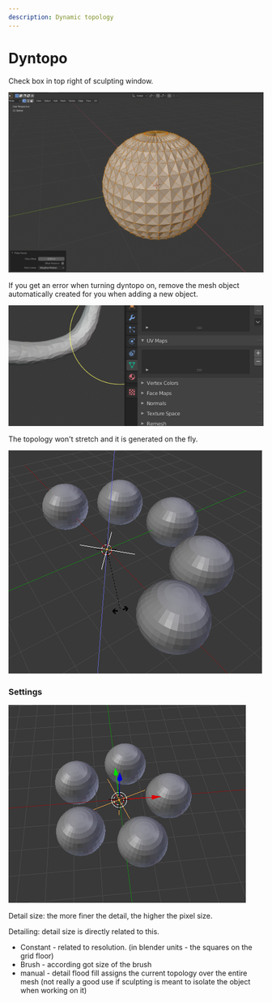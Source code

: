 ```yaml
---
description: Dynamic topology
---
```


# Dyntopo

Check box in top right of sculpting window.

![](../../.gitbook/assets/image%20%2824%29.png)

If you get an error when turning dyntopo on, remove the mesh object automatically created for you when adding a new object.

![](../../.gitbook/assets/image%20%2833%29.png)

The topology won't stretch and it is generated on the fly.

![](../../.gitbook/assets/image%20%2811%29.png)

### Settings

![](../../.gitbook/assets/image%20%2825%29.png)

Detail size: the more finer the detail, the higher the pixel size.

Detailing: detail size is directly related to this.

* Constant - related to resolution. \(in blender units - the squares on the grid floor\)
* Brush - according got size of the brush
* manual - detail flood fill assigns the current topology over the entire mesh \(not really a good use if sculpting is meant to isolate the object when working on it\)

